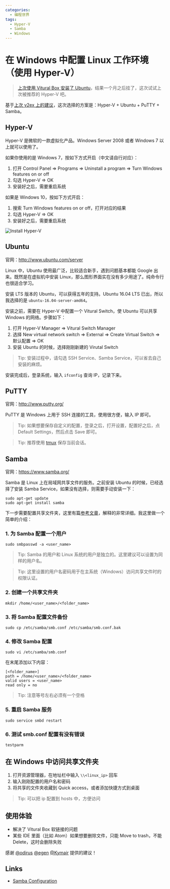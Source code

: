 ```yaml
---
categories:
  - 编程世界
tags:
  - Hyper-V
  - Samba
  - Windows
---
```


# 在 Windows 中配置 Linux 工作环境（使用 Hyper-V）

> [上次使用 Vitural Box 安装了 Ubuntu](http://blog.xcatliu.com/2016/04/21/setup-linux-workspace-in-windows/)，结果一个月之后挂了，这次试试上次被推荐的 Hyper-V 吧。

基于[上次 v2ex 上的建议](https://v2ex.com/t/274202)，这次选择的方案是：Hyper-V + Ubuntu + PuTTY + Samba。

## Hyper-V

Hyper-V 是微软的一款虚拟化产品。Windows Server 2008 或者 Windows 7 以上就可以使用了。

如果你使用的是 Windows 7，按如下方式开启（中文请自行对应）：

1. 打开 Control Panel => Programs => Uninstall a program => Turn Windows features on or off
2. 勾选 Hyper-V => OK
3. 安装好之后，需要重启系统

如果是 Windows 10，按如下方式开启：

1. 搜索 Turn Windows features on or off，打开对应的结果
2. 勾选 Hyper-V => OK
3. 安装好之后，需要重启系统

![Install Hyper-V](http://7xthy2.com1.z0.glb.clouddn.com/blog/2016-05-21-install-hyper-v.png)

## Ubuntu

官网：http://www.ubuntu.com/server

Linux 中，Ubuntu 使用最广泛，比较适合新手，遇到问题基本都能 Google 出来。既然是在虚拟机中安装 Linux，那么图形界面实在没有多少用途了。纯命令行也很适合学习。

安装 LTS 版本的 Ubuntu，可以获得五年的支持。Ubuntu 16.04 LTS 已出，所以我选择的是 `ubuntu-16.04-server-amd64`。

安装之前，需要在 Hyper-V 中配置一个 Vitural Switch，使 Ubuntu 可以共享 Windows 的网络。步骤如下：

1. 打开 Hyper-V Manager => Vitural Switch Manager
2. 选择 New virtual network switch => External => Create Virtual Switch => 默认配置 => OK
3. 安装 Ubuntu 的时候，选择刚刚新建的 Virutal Switch

> Tip: 安装过程中，请勾选 SSH Service、Samba Service，可以省去自己安装的麻烦。

安装完成后，登录系统，输入 `ifconfig` 查询 IP，记录下来。

## PuTTY

官网：http://www.putty.org/

PuTTY 是 Windows 上用于 SSH 连接的工具，使用很方便，输入 IP 即可。

> Tip: 如果想要保存自定义的配置，登录之后，打开设置，配置好之后，点 Default Settings，然后点击 Save 即可。

> Tip: 推荐使用 [tmux](https://tmux.github.io/) 保存当前会话。

## Samba

官网：https://www.samba.org/

Samba 是 Linux 上在局域网共享文件的服务。之前安装 Ubuntu 的时候，已经选择了安装 Samba Service，如果没有选择，则需要手动安装一下：

```shell
sudo apt-get update
sudo apt-get install samba
```

下一步需要配置共享文件夹，这里有篇[参考文章][Samba Configuration]，解释的非常详细。我这里做一个简单的介绍：

### 1. 为 Samba 配置一个用户

```shell
sudo smbpasswd -a <user_name>
```

> Tip: Samba 的用户和 Linux 系统的用户是独立的。这里建议可以设置为同样的用户名。

> Tip: 这里设置的用户名密码用于在主系统（Windows）访问共享文件时的权限认证。

### 2. 创建一个共享文件夹

```shell
mkdir /home/<user_name>/<folder_name>
```

### 3. 将 Samba 配置文件备份

```shell
sudo cp /etc/samba/smb.conf /etc/samba/smb.conf.bak
```

### 4. 修改 Samba 配置

```shell
sudo vi /etc/samba/smb.conf
```

在末尾添加以下内容：

```shell
[<folder_name>]
path = /home/<user_name>/<folder_name>
valid users = <user_name>
read only = no
```

> Tip: 注意等号左右必须有一个空格

### 5. 重启 Samba 服务

```shell
sudo service smbd restart
```

### 6. 测试 smb.conf 配置有没有错误

```shell
testparm
```

## 在 Windows 中访问共享文件夹

1. 打开资源管理器，在地址栏中输入 `\\<linux_ip>` 回车
2. 输入刚刚配置的用户名和密码
3. 将共享的文件夹收藏到 Quick access，或者添加快捷方式到桌面

> Tip: 可以把 ip 配置到 hosts 中，方便访问

## 使用体验

- 解决了 Vitural Box 软链接的问题
- 某些 IDE 里面（比如 Atom）如果想要删除文件，只能 Move to trash，不能 Delete，这时会删除失败

感谢 [@odirus](https://v2ex.com/member/odirus) [@egen](https://v2ex.com/member/egen) [@Kymair](https://v2ex.com/member/Kymair) 提供的建议！

## Links

- [Samba Configuration][]

[Samba Configuration]: https://help.ubuntu.com/community/How%20to%20Create%20a%20Network%20Share%20Via%20Samba%20Via%20CLI%20(Command-line%20interface/Linux%20Terminal)%20-%20Uncomplicated,%20Simple%20and%20Brief%20Way!
